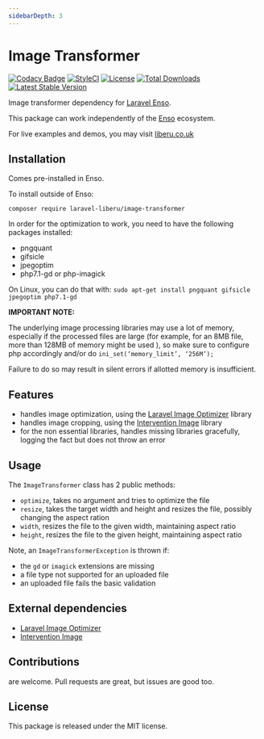```yaml
---
sidebarDepth: 3
---
```


# Image Transformer

[![Codacy Badge](https://api.codacy.com/project/badge/Grade/49a59dad1899460fa451510ef96307bb)](https://www.codacy.com/app/laravel-liberu/ImageTransformer?utm_source=github.com&utm_medium=referral&utm_content=laravel-liberu/ImageTransformer&utm_campaign=badger)
[![StyleCI](https://github.styleci.io/repos/96102464/shield?branch=master)](https://github.styleci.io/repos/96102464)
[![License](https://poser.pugx.org/laravel-liberu/image-transformer/license)](https://packagist.org/packages/laravel-liberu/image-transformer)
[![Total Downloads](https://poser.pugx.org/laravel-liberu/image-transformer/downloads)](https://packagist.org/packages/laravel-liberu/image-transformer)
[![Latest Stable Version](https://poser.pugx.org/laravel-liberu/image-transformer/version)](https://packagist.org/packages/laravel-liberu/image-transformer)

Image transformer dependency for [Laravel Enso](https://github.com/laravel-liberu/Enso).

This package can work independently of the [Enso](https://github.com/laravel-liberu/Enso) ecosystem.

For live examples and demos, you may visit [liberu.co.uk](https://www.liberu.co.uk)

## Installation

Comes pre-installed in Enso.

To install outside of Enso: 

`composer require laravel-liberu/image-transformer`

In order for the optimization to work, you need to have the following packages installed:
* pngquant
* gifsicle
* jpegoptim
* php7.1-gd or php-imagick

On Linux, you can do that with: `sudo apt-get install pngquant gifsicle jpegoptim php7.1-gd`

**IMPORTANT NOTE:** 

The underlying image processing libraries may use a lot of memory, 
especially if the processed files are large (for example, for an 8MB file, more than 128MB of memory might be used ),
so make sure to configure php accordingly and/or do `ini_set(‘memory_limit’, ‘256M’);`   

Failure to do so may result in silent errors if allotted memory is insufficient.

## Features

- handles image optimization, using the [Laravel Image Optimizer](https://github.com/spatie/laravel-image-optimizer) library
- handles image cropping, using the [Intervention Image](https://github.com/intervention/image) library
- for the non essential libraries, handles missing libraries gracefully, logging the fact but does not throw an error

## Usage
The `ImageTransformer` class has 2 public methods:
- `optimize`, takes no argument and tries to optimize the file
- `resize`, takes the target width and height and resizes the file, possibly changing the aspect ration
- `width`, resizes the file to the given width, maintaining aspect ratio
- `height`, resizes the file to the given height, maintaining aspect ratio

Note, an `ImageTransformerException` is thrown if:
- the `gd` or `imagick` extensions are missing
- a file type not supported for an uploaded file
- an uploaded file fails the basic validation

## External dependencies

- [Laravel Image Optimizer](https://github.com/spatie/laravel-image-optimizer)
- [Intervention Image](https://github.com/intervention/image)

## Contributions

are welcome. Pull requests are great, but issues are good too.

## License

This package is released under the MIT license.
